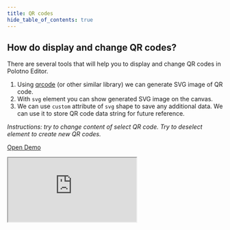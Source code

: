 ```yaml
---
title: QR codes
hide_table_of_contents: true
---
```


## How do display and change QR codes?

There are several tools that will help you to display and change QR codes in Polotno Editor.

1. Using [qrcode](https://www.npmjs.com/package/qrcode) (or other similar library) we can generate SVG image of QR code.
2. With `svg` element you can show generated SVG image on the canvas.
3. We can use `custom` attribute of `svg` shape to save any additional data. We can use it to store QR code data string for future reference.

_Instructions: try to change content of select QR code. Try to deselect element to create new QR codes._

<p><a className="button button--primary" href="https://codesandbox.io/s/github/polotno-project/polotno-site/tree/source/examples/polotno-qr-codes" target="_blank">Open Demo</a></p>

<iframe
    src="https://codesandbox.io/embed/github/polotno-project/polotno-site/tree/source/examples/polotno-qr-codes?fontsize=11&hidenavigation=1&theme=dark&view=preview"
    style={{
      width: '100%',
      height: '700px',
      border: 0,
      overflow: 'hidden',
    }}
    title="Polotno demo"
    allow="geolocation; microphone; camera; midi; vr; accelerometer; gyroscope; payment; ambient-light-sensor; encrypted-media; usb"
    sandbox="allow-modals allow-forms allow-popups allow-scripts allow-same-origin allow-downloads"
  ></iframe>
